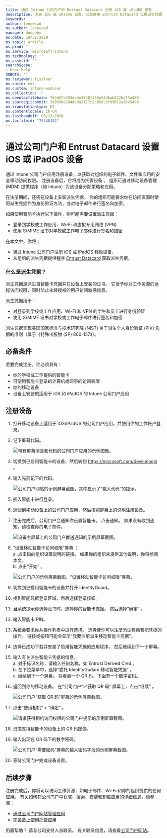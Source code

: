 ```yaml
---
title: 通过 Intune 公司门户和 Entrust Datacard 注册 iOS 或 iPadOS 设备
description: 注册 iOS 或 iPadOS 设备，以及使用 Entrust Datacard 设置派生凭据身份验证。
keywords: ''
author: lenewsad
ms.author: lanewsad
manager: dougeby
ms.date: 10/31/2019
ms.topic: article
ms.prod: ''
ms.service: microsoft-intune
ms.technology: ''
ms.assetid: ''
searchScope:
- User help
ROBOTS: ''
ms.reviewer: tisilver
ms.suite: ems
ms.custom: intune-enduser
ms.collection: ''
ms.openlocfilehash: 763d67c393eede1920f356e54d6ab422bc75a480
ms.sourcegitcommit: 3d895be2844bda2177c2c85dc2f09612a1be5490
ms.translationtype: HT
ms.contentlocale: zh-CN
ms.lasthandoff: 03/13/2020
ms.locfileid: "79348492"
---
```

# <a name="set-up-ios-or-ipados-device-with-company-portal-and-entrust-datacard"></a>通过公司门户和 Entrust Datacard 设置 iOS 或 iPadOS 设备

通过 Intune 公司门户应用注册设备，以获取对组织的电子邮件、文件和应用的安全移动访问权限。 注册设备后，它将成为托管设备  。 组织可通过移动设备管理 (MDM) 提供程序（如 Intune）为该设备分配策略和应用。  

在注册期间，还需在设备上安装派生凭据。 你的组织可能要求你在访问资源时使用派生凭据作为身份验证方法，或对电子邮件进行签名和加密。 

如果使用智能卡执行以下操作，则可能需要设置派生凭据：  

* 登录到学校或工作应用、Wi-Fi 和虚拟专用网络 (VPN)
* 使用 S/MIME 证书对学校或工作电子邮件进行签名和加密  

在本文中，你将：  

   * 通过 Intune 公司门户注册 iOS 或 iPadOS 移动设备。  
   * 从组织的派生凭据提供程序 [Entrust Datacard](https://www.entrustdatacard.com/) 获取派生凭据。  

### <a name="what-are-derived-credentials"></a>什么是派生凭据？  
派生凭据是派生自智能卡凭据并在设备上安装的证书。 它授予你对工作资源的远程访问权限，同时防止未经授权的用户访问敏感信息。  

派生凭据用于： 
* 对登录到学校或工作应用、Wi-Fi 和 VPN 的学生和员工进行身份验证
* 使用 S/MIME 证书对学校或工作电子邮件进行签名和加密

派生凭据实现美国国家标准与技术研究院 (NIST) 关于派生个人身份验证 (PIV) 凭据的准则（属于《特殊出版物 (SP) 800-157》）。  

## <a name="prerequisites"></a>必备条件

 若要完成注册，你必须具有：

* 你的学校或工作提供的智能卡
* 可使用智能卡登录的计算机或网亭的访问权限
* 你的移动设备
* 设备上安装的适用于 iOS 和 iPadOS 的 Intune 公司门户应用  


## <a name="enroll-device"></a>注册设备  
1. 打开移动设备上适用于 iOS/iPadOS 的公司门户应用，并使用你的工作帐户登录。  

2. 记下屏幕代码。  

    ![带有屏幕消息和代码的公司门户应用的示例图像。](./media/copy-code-intercede.png)   

3. 切换到已启用智能卡的设备，然后转到 https://microsoft.com/devicelogin 。 
4. 输入先前记下的代码。  

    ![公司门户网站的示例屏幕截图，其中显示了“输入代码”的提示。](./media/enter-code-intercede.png)   

5. 插入智能卡进行登录。   
6. 返回到移动设备上的公司门户应用，然后按照屏幕上的说明注册设备。  
7. 注册完成后，公司门户会通知你设置智能卡。 点击通知。 如果没有收到通知，请检查你的电子邮件。   

    ![设备主屏幕上的公司门户推送通知的示例屏幕截图。](./media/action-required-in-app-intercede.png)  

8. “设置移动智能卡访问权限”屏幕  ：   
    a. 点击指向组织设置说明的链接。 如果你的组织未提供其他说明，你将参阅本文。  
    b. 点击“开始”  。  

    ![公司门户的示例屏幕截图，“设置移动智能卡访问权限”屏幕。](./media/smart-card-info-intercede.png)

9. 切换到已启用智能卡的设备并打开 IdentityGuard。 
10. 找到智能凭据登录区域，然后选择登录按钮。  
11. 当系统提示你选择证书时，选择你的智能卡凭据。 然后选择“确定”  。 
12. 输入智能卡 PIN。  
13. 系统会要求你从操作列表中进行选择。 选择使你可以注册派生移动智能凭据的操作。 链接或按钮可能会显示“我要注册派生移动智能卡凭据”。   
14. 选择已成功下载并安装了启用智能凭据的应用程序。 然后继续到下一个屏幕。   
15. 输入有关派生智能卡凭据的信息。  
    a. 对于标识名称，请输入任何名称，如 Entrust Derived Cred  。  
    b. 在下拉菜单中，选择“委托 IdentityGudard 移动智能凭据”  。  
    c. 继续到下一个屏幕。 将看到一个 QR 码，下面有一个数字密码。  

16. 返回到你的移动设备。 在“公司门户”>“获取 QR 码”  屏幕上，点击“继续”  。 

    ![公司门户“获取 QR 码”屏幕的示例屏幕截图。](./media/get-qr-code-intercede.png)  
17. 点击“使用相机”   > “确定”  。  

    ![请求获得相机访问权限的公司门户提示的示例屏幕截图。](./media/allow-cp-camera-access-intercede.png)  
18. 扫描支持智能卡的设备上的 QR 码图像。  
19. 输入出现在 QR 码下的数字密码。  

    ![公司门户“需要密码”屏幕的输入密码字段的示例屏幕截图。](./media/enter-password-derived-credentials.png)   

20. 等待公司门户完成设备设置。  


## <a name="next-steps"></a>后续步骤  
注册完成后，你将可以访问工作资源，如电子邮件、Wi-Fi 和你的组织提供的任何应用。 有关如何在公司门户中获取、搜索、安装和卸载应用的详细信息，请参阅：

* [通过公司门户网站管理应用](manage-apps-cpweb.md)  
* [在设备上使用托管应用](use-managed-apps-on-your-device-ios.md)  

仍需帮助？ 请与公司支持人员联系。 有关联系信息，请查看[公司门户网站](https://go.microsoft.com/fwlink/?linkid=2010980)。  
